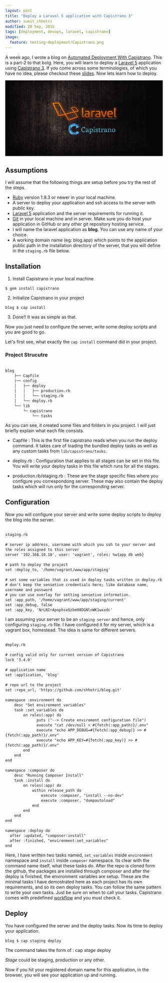 ```yaml
---
layout: post
title: "Deploy a Laravel 5 application with Capistrano 3"
author: sumit_chhetri
modified: 20 Sep, 2015
tags: [deployment, devops, laravel, capistrano]
image:
  feature: testing-deployment/Capistrano.png
---
```


A week ago, I wrote a blog on [Automated Deployment With Capistrano](http://blog.yipl.com.np/automated-deployment/). This is a part-2 to that bolg. Here, you will learn to deploy a [Laravel 5](http://laravel.com/) application using [Capistrano 3](http://capistranorb.com/). If you come across some terminologies, of which you have no idea, please checkout these [slides](http://shhetri.github.io/capistrano-presentation/#/11). Now lets learn how to deploy.

<!--more-->

![Deploy Screenshot](/images/testing-deployment/laravel-capistrano.png)

## Assumptions

I will assume that the following things are setup before you try the rest of the steps.

* [Ruby](https://www.ruby-lang.org/en/) version 1.9.3 or newer in your local machine.
* A server to deploy your application and ssh access to the server with public key.
* [Laravel 5](http://laravel.com/docs/5.1#installation) application and the server requirements for running it.
* [Git](https://git-scm.com/downloads) in your local machine and in server. Make sure you do host your application in GitHub or any other git repository hosting service.
* I will name the laravel application as **blog**. You can use any name of your choice.
* A working domain name (eg: blog.app) which points to the application public path in the installation directory of the server, that you will define in the `staging.rb` file below.

## Installation

1. Install Capistrano in your local machine
```
$ gem install capistrano
```
2. Initialize Capistrano in your project
```
blog $ cap install
```
3. Done!! It was as simple as that.

Now you just need to configure the server, write some deploy scripts and you are good to go.

Let's first see, what exactly the `cap install` command did in your project.

### Project Strucutre
<pre><code>
blog
    ├── Capfile
    |── config
    │   ├── deploy
    │   │   ├── production.rb
    │   │   └── staging.rb
    │   └── deploy.rb
    └── lib
        └─ capistrano
            └── tasks
</code></pre>

As you can see, it created some files and folders in you project. I will just briefly explain what each file consists.

* Capfile : This is the first file capistrano reads when you run the deploy command. It takes care of loading the bundled deploy tasks as well as any custom tasks from `lib/capistrano/tasks`.

* deploy.rb : Configuration that applies to all stages can be set in this file. You will write your deploy tasks in this file which runs for all the stages.

* production.rb/staging.rb : These are the stage specific files where you configure you correspondong server. These may also contain the deploy tasks which will run only for the corresponding server.

## Configuration

Now you will configure your server and write some deploy scripts to deploy the blog into the server.

<pre><code>
staging.rb

# server ip address, username with which you ssh to your server and the roles assigned to this server
server '192.168.10.10', user: 'vagrant', roles: %w{app db web}

# path to deploy the project
set :deploy_to, '/home/vagrant/www/app/staging'

# set some variables that is used in deploy tasks written in deploy.rb
# don't keep the sensetive credentials here; like database name, username and password
# you can use overlay for setting sensetive information.
set :app_path, '/home/vagrant/www/app/staging/current'
set :app_debug, false
set :app_key, 'NrLNIrApophsxQzbm98DGNlnWK1wxxdc'
</code></pre>

I am assuming your server to be an `staging server` and hence, only configuring `staging.rb` file. I have configured it for my server, which is a vagrant box, homestead. The idea is same for different servers.

<pre><code>
deploy.rb

# config valid only for current version of Capistrano
lock '3.4.0'

# application name
set :application, 'blog'

# repo url to the project
set :repo_url, 'https://github.com/shhetri/blog.git'

namespace :environment do
    desc "Set environment variables"
    task :set_variables do
        on roles(:app) do
              puts ("--> Create enviroment configuration file")
              execute "cat /dev/null > #{fetch(:app_path)}/.env"
              execute "echo APP_DEBUG=#{fetch(:app_debug)} >> #{fetch(:app_path)}/.env"
              execute "echo APP_KEY=#{fetch(:app_key)} >> #{fetch(:app_path)}/.env"
        end
    end
end

namespace :composer do
    desc "Running Composer Install"
    task :install do
        on roles(:app) do
            within release_path do
                execute :composer, "install --no-dev"
                execute :composer, "dumpautoload"
            end
        end
    end
end

namespace :deploy do
  after :updated, "composer:install"
  after :finished, "environment:set_variables"
end
</code></pre>

Here, I have written two tasks named, `set_variables` inside `environment` namespace and `install` inside `composer` namespace. Its clear with the command name itself, what these tasks do. After the repo is cloned form the github, the packages are installed through composer and after the deploy is finished, the environment variables are setup. These are the minimal tasks I have demostrated here as each project has its own requirements, and so its own deploy tasks. You can follow the same pattern to write your own tasks. Just be sure on when to call your tasks. Capistrano comes with predefined [workflow](http://capistranorb.com/documentation/getting-started/flow/) and you must check it.

## Deploy

You have configured the server and the deploy tasks. Now its time to deploy your application.

```
blog $ cap staging deploy
```

The command takes the form of : cap *stage* deploy

*Stage* could be staging, production or any other.

Now if you hit your registered domain name for this application, in the browser, you will see your application up and running.
